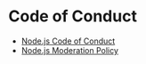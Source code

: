 # Code of Conduct

* [Node.js Code of Conduct](https://github.com/nodejs/admin/blob/HEAD/CODE\_OF\_CONDUCT.md)
* [Node.js Moderation Policy](https://github.com/nodejs/admin/blob/HEAD/Moderation-Policy.md)
